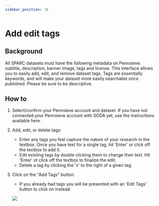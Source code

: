 ```yaml
---
sidebar_position: 10
---
```


# Add edit tags

## Background

All SPARC datasets must have the following metadata on Pennsieve: subtitle, description, banner image, tags and license. This interface allows you to easily add, edit, and remove dataset tags. Tags are essentially keywords, and will make your dataset more easily searchable once published. Please be sure to be descriptive.

## How to

1. Select/confirm your Pennsieve account and dataset. If you have not connected your Pennsieve account with SODA yet, use the instructions available here .
2. Add, edit, or delete tags:
   - Enter any tags you feel capture the nature of your research in the textbox. Once you have text for a single tag, hit 'Enter' or click off the textbox to add it.
   - Edit existing tags by double clicking them to change their text. Hit 'Enter' ot click off the textbox to finalize the edit.
   - Delete a tag by clicking the 'x' to the right of a given tag.
3. Click on the "Add Tags" button.
   - If you already had tags you will be presented with an 'Edit Tags' button to click on instead.

   ![](https://github.com/fairdataihub/SODA-for-SPARC/blob/main/docs/documentation/Manage-datasets/Manage-permissions/add-permissions.gif?raw=true)
